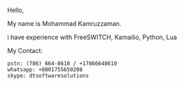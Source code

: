 Hello,

My name is Mohammad Kamruzzaman. 

i have experience with FreeSWITCH, Kamailio, Python, Lua



My Contact:
```
pstn: (786) 664-8610 / +17866648610
whatsapp: +8801755650208
skype: dtsoftwaresolutions
```
